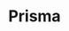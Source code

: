 ---
slug: "/prisma"
title: "Prisma"
description: "Daily UI prompts are designed to challenge participants to think creatively and improve design skills in areas such as typography, color theory, layout, and user experience design."
url: ""
button: ""

contributions:
  - role: Conceptual Design
  - role: UI/UX Design

technologies:
  - tool: Adobe XD

featuredImages:
  - image: images/prisma-1.png
  - image: images/prisma-2.png
  - image: images/prisma-3.png
  - image: images/prisma-4.png
---